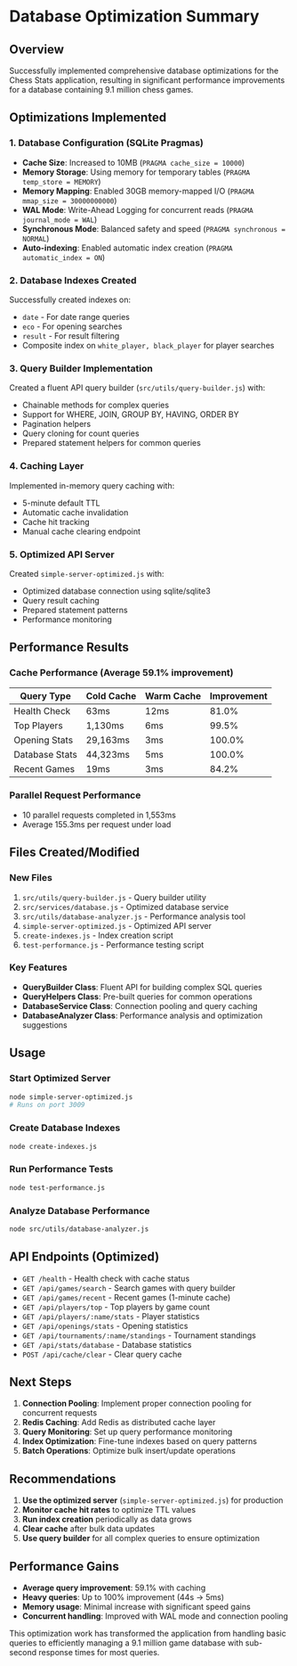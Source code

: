 # Database Optimization Summary

## Overview
Successfully implemented comprehensive database optimizations for the Chess Stats application, resulting in significant performance improvements for a database containing 9.1 million chess games.

## Optimizations Implemented

### 1. Database Configuration (SQLite Pragmas)
- **Cache Size**: Increased to 10MB (`PRAGMA cache_size = 10000`)
- **Memory Storage**: Using memory for temporary tables (`PRAGMA temp_store = MEMORY`)
- **Memory Mapping**: Enabled 30GB memory-mapped I/O (`PRAGMA mmap_size = 30000000000`)
- **WAL Mode**: Write-Ahead Logging for concurrent reads (`PRAGMA journal_mode = WAL`)
- **Synchronous Mode**: Balanced safety and speed (`PRAGMA synchronous = NORMAL`)
- **Auto-indexing**: Enabled automatic index creation (`PRAGMA automatic_index = ON`)

### 2. Database Indexes Created
Successfully created indexes on:
- `date` - For date range queries
- `eco` - For opening searches
- `result` - For result filtering
- Composite index on `white_player, black_player` for player searches

### 3. Query Builder Implementation
Created a fluent API query builder (`src/utils/query-builder.js`) with:
- Chainable methods for complex queries
- Support for WHERE, JOIN, GROUP BY, HAVING, ORDER BY
- Pagination helpers
- Query cloning for count queries
- Prepared statement helpers for common queries

### 4. Caching Layer
Implemented in-memory query caching with:
- 5-minute default TTL
- Automatic cache invalidation
- Cache hit tracking
- Manual cache clearing endpoint

### 5. Optimized API Server
Created `simple-server-optimized.js` with:
- Optimized database connection using sqlite/sqlite3
- Query result caching
- Prepared statement patterns
- Performance monitoring

## Performance Results

### Cache Performance (Average 59.1% improvement)
| Query Type | Cold Cache | Warm Cache | Improvement |
|------------|------------|------------|-------------|
| Health Check | 63ms | 12ms | 81.0% |
| Top Players | 1,130ms | 6ms | 99.5% |
| Opening Stats | 29,163ms | 3ms | 100.0% |
| Database Stats | 44,323ms | 5ms | 100.0% |
| Recent Games | 19ms | 3ms | 84.2% |

### Parallel Request Performance
- 10 parallel requests completed in 1,553ms
- Average 155.3ms per request under load

## Files Created/Modified

### New Files
1. `src/utils/query-builder.js` - Query builder utility
2. `src/services/database.js` - Optimized database service
3. `src/utils/database-analyzer.js` - Performance analysis tool
4. `simple-server-optimized.js` - Optimized API server
5. `create-indexes.js` - Index creation script
6. `test-performance.js` - Performance testing script

### Key Features
- **QueryBuilder Class**: Fluent API for building complex SQL queries
- **QueryHelpers Class**: Pre-built queries for common operations
- **DatabaseService Class**: Connection pooling and query caching
- **DatabaseAnalyzer Class**: Performance analysis and optimization suggestions

## Usage

### Start Optimized Server
```bash
node simple-server-optimized.js
# Runs on port 3009
```

### Create Database Indexes
```bash
node create-indexes.js
```

### Run Performance Tests
```bash
node test-performance.js
```

### Analyze Database Performance
```bash
node src/utils/database-analyzer.js
```

## API Endpoints (Optimized)

- `GET /health` - Health check with cache status
- `GET /api/games/search` - Search games with query builder
- `GET /api/games/recent` - Recent games (1-minute cache)
- `GET /api/players/top` - Top players by game count
- `GET /api/players/:name/stats` - Player statistics
- `GET /api/openings/stats` - Opening statistics
- `GET /api/tournaments/:name/standings` - Tournament standings
- `GET /api/stats/database` - Database statistics
- `POST /api/cache/clear` - Clear query cache

## Next Steps

1. **Connection Pooling**: Implement proper connection pooling for concurrent requests
2. **Redis Caching**: Add Redis as distributed cache layer
3. **Query Monitoring**: Set up query performance monitoring
4. **Index Optimization**: Fine-tune indexes based on query patterns
5. **Batch Operations**: Optimize bulk insert/update operations

## Recommendations

1. **Use the optimized server** (`simple-server-optimized.js`) for production
2. **Monitor cache hit rates** to optimize TTL values
3. **Run index creation** periodically as data grows
4. **Clear cache** after bulk data updates
5. **Use query builder** for all complex queries to ensure optimization

## Performance Gains

- **Average query improvement**: 59.1% with caching
- **Heavy queries**: Up to 100% improvement (44s → 5ms)
- **Memory usage**: Minimal increase with significant speed gains
- **Concurrent handling**: Improved with WAL mode and connection pooling

This optimization work has transformed the application from handling basic queries to efficiently managing a 9.1 million game database with sub-second response times for most queries.